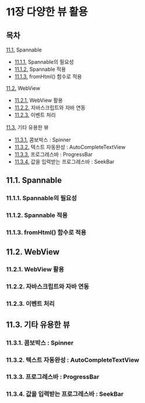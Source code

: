 # 11장 다양한 뷰 활용
## 목차
[11.1.](#11.1.-spannable) Spannable
  - [11.1.1.](#11.1.1.-spannable의-필요성) Spannable의 필요성
  - [11.1.2.](#11.1.1.-spannable의-필요성) Spannable 적용
  - [11.1.3.](#11.1.1.-spannable의-필요성) fromHtml() 함수로 적용
  
[11.2.](#11.1.1.-spannable의-필요성) WebView
  - [11.2.1.](#11.1.1.-spannable의-필요성) WebView 활용
  - [11.2.2.](#11.1.1.-spannable의-필요성) 자바스크립트와 자바 연동
  - [11.2.3.](#11.1.1.-spannable의-필요성) 이벤트 처리
  
[11.3.](#11.1.1.-spannable의-필요성) 기타 유용한 뷰
  - [11.3.1.](#11.1.1.-spannable의-필요성) 콤보박스 : Spinner
  - [11.3.2.](#11.1.1.-spannable의-필요성) 텍스트 자동완성 : AutoCompleteTextView
  - [11.3.3.](#11.1.1.-spannable의-필요성) 프로그레스바 : ProgressBar
  - [11.3.4.](#11.1.1.-spannable의-필요성) 값을 입력받는 프로그레스바 : SeekBar

## 11.1. Spannable
### 11.1.1. Spannable의 필요성
### 11.1.2. Spannable 적용
### 11.1.3. fromHtml() 함수로 적용
## 11.2. WebView
### 11.2.1. WebView 활용
### 11.2.2. 자바스크립트와 자바 연동
### 11.2.3. 이벤트 처리
## 11.3. 기타 유용한 뷰
### 11.3.1. 콤보박스 : Spinner
### 11.3.2. 텍스트 자동완성 : AutoCompleteTextView
### 11.3.3. 프로그레스바 : ProgressBar
### 11.3.4. 값을 입력받는 프로그레스바 : SeekBar
